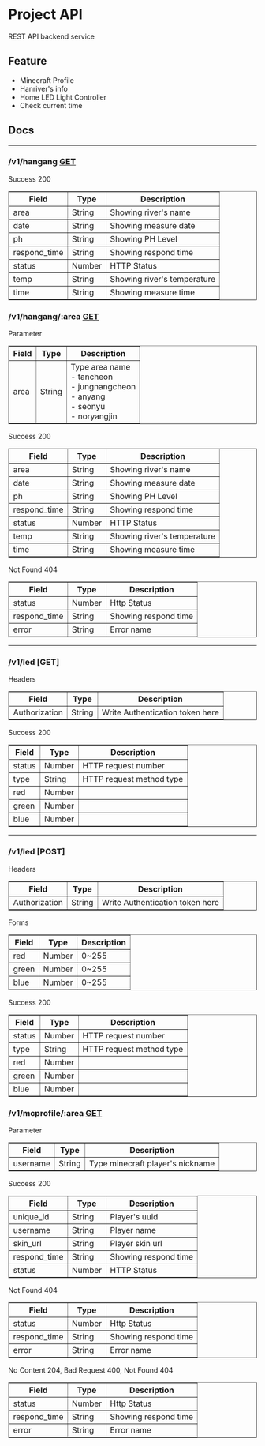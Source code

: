 # Project API
REST API backend service

## Feature
- Minecraft Profile
- Hanriver's info
- Home LED Light Controller
- Check current time

## Docs
<hr/>

### **/v1/hangang [GET](https://api.projecttl.net/v1/hangang)**

Success 200
<table border="1">
    <th>Field</th>
    <th>Type</th>
    <th>Description</th>
    <tr>
        <td>area</td>
        <td>String</td>
        <td>
            Showing river's name
        </td>
    </tr>
    <tr>
        <td>date</td>
        <td>String</td>
        <td>
            Showing measure date
        </td>
    </tr>
    <tr>
        <td>ph</td>
        <td>String</td>
        <td>
            Showing PH Level
        </td>
    </tr>
    <tr>
        <td>respond_time</td>
        <td>String</td>
        <td>
            Showing respond time
        </td>
    </tr>
    <tr> 
        <td>status</td>
        <td>Number</td>
        <td>
            HTTP Status
        </td>
    </tr>
    <tr>
        <td>temp</td>
        <td>String</td>
        <td>
            Showing river's temperature
        </td>
    </tr>
    <tr>
        <td>time</td>
        <td>String</td>
        <td>
            Showing measure time
        </td>
    </tr>
</table>

### **/v1/hangang/:area [GET](https://api.projecttl.net/v1/hangang/tancheon)**
Parameter
<table border="1">
    <th>Field</th>
    <th>Type</th>
    <th>Description</th>
    <tr>
        <td>area</td>
        <td>String</td>
        <td>
            Type area name<br/>
            - tancheon<br/>
            - jungnangcheon<br/>
            - anyang<br/>
            - seonyu<br/>
            - noryangjin<br/>
        </td>
    </tr>
</table>

Success 200
<table border="1">
    <th>Field</th>
    <th>Type</th>
    <th>Description</th>
    <tr>
        <td>area</td>
        <td>String</td>
        <td>
            Showing river's name
        </td>
    </tr>
    <tr>
        <td>date</td>
        <td>String</td>
        <td>
            Showing measure date
        </td>
    </tr>
    <tr>
        <td>ph</td>
        <td>String</td>
        <td>
            Showing PH Level
        </td>
    </tr>
    <tr>
        <td>respond_time</td>
        <td>String</td>
        <td>
            Showing respond time
        </td>
    </tr>
    <tr>
        <td>status</td>
        <td>Number</td>
        <td>
            HTTP Status
        </td>
    </tr>
    <tr>
        <td>temp</td>
        <td>String</td>
        <td>
            Showing river's temperature
        </td>
    </tr>
    <tr>
        <td>time</td>
        <td>String</td>
        <td>
            Showing measure time
        </td>
    </tr>
</table>

Not Found 404
<table border="1">
    <th>Field</th>
    <th>Type</th>
    <th>Description</th>
    <tr>
        <td>status</td>
        <td>Number</td>
        <td>
            Http Status
        </td>
    </tr>
    <tr>
        <td>respond_time</td>
        <td>String</td>
        <td>
            Showing respond time
        </td>
    </tr>
    <tr>
        <td>error</td>
        <td>String</td>
        <td>
            Error name
        </td>
    </tr>
</table>
<hr/>

### **/v1/led [GET]**
Headers
<table border="1">
    <th>Field</th>
    <th>Type</th>
    <th>Description</th>
    <tr>
        <td>Authorization</td>
        <td>String</td>
        <td>
            Write Authentication token here
        </td>
    </tr>
</table>

Success 200
<table border="1">
    <th>Field</th>
    <th>Type</th>
    <th>Description</th>
    <tr>
        <td>status</td>
        <td>Number</td>
        <td>HTTP request number</td>
    </tr>
    <tr>
        <td>type</td>
        <td>String</td>
        <td>HTTP request method type</td>
    </tr>
    <tr>
        <td>red</td>
        <td>Number</td>
        <td></td>
    </tr>
    <tr>
        <td>green</td>
        <td>Number</td>
        <td></td>
    </tr>
    <tr>
        <td>blue</td>
        <td>Number</td>
        <td></td>
    </tr>
</table>
<hr/>

### **/v1/led [POST]**
Headers
<table border="1">
    <th>Field</th>
    <th>Type</th>
    <th>Description</th>
    <tr>
        <td>Authorization</td>
        <td>String</td>
        <td>
            Write Authentication token here
        </td>
    </tr>
</table>

Forms
<table border="1">
    <th>Field</th>
    <th>Type</th>
    <th>Description</th>
    <tr>
        <td>red</td>
        <td>Number</td>
        <td>0~255</td>
    </tr>
    <tr>
        <td>green</td>
        <td>Number</td>
        <td>0~255</td>
    </tr>
    <tr>
        <td>blue</td>
        <td>Number</td>
        <td>0~255</td>
    </tr>
</table>

Success 200
<table border="1">
    <th>Field</th>
    <th>Type</th>
    <th>Description</th>
    <tr>
        <td>status</td>
        <td>Number</td>
        <td>HTTP request number</td>
    </tr>
    <tr>
        <td>type</td>
        <td>String</td>
        <td>HTTP request method type</td>
    </tr>
    <tr>
        <td>red</td>
        <td>Number</td>
        <td></td>
    </tr>
    <tr>
        <td>green</td>
        <td>Number</td>
        <td></td>
    </tr>
    <tr>
        <td>blue</td>
        <td>Number</td>
        <td></td>
    </tr>
</table>

### **/v1/mcprofile/:area [GET](https://api.projecttl.net/v1/mcprofile/Project_TL)**
Parameter
<table border="1">
    <th>Field</th>
    <th>Type</th>
    <th>Description</th>
    <tr>
        <td>username</td>
        <td>String</td>
        <td>Type minecraft player's nickname</td>
    </tr>
</table>

Success 200
<table border="1">
    <th>Field</th>
    <th>Type</th>
    <th>Description</th>
    <tr>
        <td>unique_id</td>
        <td>String</td>
        <td>
            Player's uuid
        </td>
    </tr>
    <tr>
        <td>username</td>
        <td>String</td>
        <td>
            Player name
        </td>
    </tr>
    <tr>
        <td>skin_url</td>
        <td>String</td>
        <td>
            Player skin url
        </td>
    </tr>
    <tr>
        <td>respond_time</td>
        <td>String</td>
        <td>
            Showing respond time
        </td>
    </tr>
    <tr>
        <td>status</td>
        <td>Number</td>
        <td>
            HTTP Status
        </td>
    </tr>
</table>

Not Found 404
<table border="1">
    <th>Field</th>
    <th>Type</th>
    <th>Description</th>
    <tr>
        <td>status</td>
        <td>Number</td>
        <td>
            Http Status
        </td>
    </tr>
    <tr>
        <td>respond_time</td>
        <td>String</td>
        <td>
            Showing respond time
        </td>
    </tr>
    <tr>
        <td>error</td>
        <td>String</td>
        <td>
            Error name
        </td>
    </tr>
</table>

No Content 204, Bad Request 400, Not Found 404
<table border="1">
    <th>Field</th>
    <th>Type</th>
    <th>Description</th>
    <tr>
        <td>status</td>
        <td>Number</td>
        <td>
            Http Status
        </td>
    </tr>
    <tr>
        <td>respond_time</td>
        <td>String</td>
        <td>
            Showing respond time
        </td>
    </tr>
    <tr>
        <td>error</td>
        <td>String</td>
        <td>
            Error name
        </td>
    </tr>
</table>